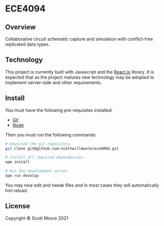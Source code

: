 # ECE4094

## Overview

Collaborative circuit schematic capture and simulation with conflict-free
replicated data types.

## Technology

This project is currently built with Javascript and the
[React.js](https://reactjs.org/) library. It is expected that as the project
matures new technology may be adopted to implement server-side and other
requirements.

## Install

You must have the following pre-requisites installed:

-   [Git](https://git-scm.com/)
-   [Node](https://nodejs.org/)

Then you must run the following commands:

```sh
# Download the git repository.
git clone git@github.com:scottwillmoore/ece4094.git

# Install all required dependencies.
npm install

# Run the development server.
npm run develop
```

You may now edit and tweak files and in most cases they will automatically hot-reload.

## License

Copyright © Scott Moore 2021
